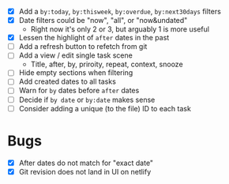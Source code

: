 * [x] Add a `by:today`, `by:thisweek`, `by:overdue`, `by:next30days` filters
* [x] Date filters could be "now", "all", or "now&undated"
  - Right now it's only 2 or 3, but arguably 1 is more useful
* [x] Lessen the highlight of `after` dates in the past
* [ ] Add a refresh button to refetch from git
* [ ] Add a view / edit single task scene
  - Title, after, by, priroity, repeat, context, snooze
* [ ] Hide empty sections when filtering
* [ ] Add created dates to all tasks
* [ ] Warn for `by` dates before `after` dates
* [ ] Decide if `by date` or `by:date` makes sense
* [ ] Consider adding a unique (to the file) ID to each task

# Bugs

* [x] After dates do not match for "exact date"
* [x] Git revision does not land in UI on netlify
